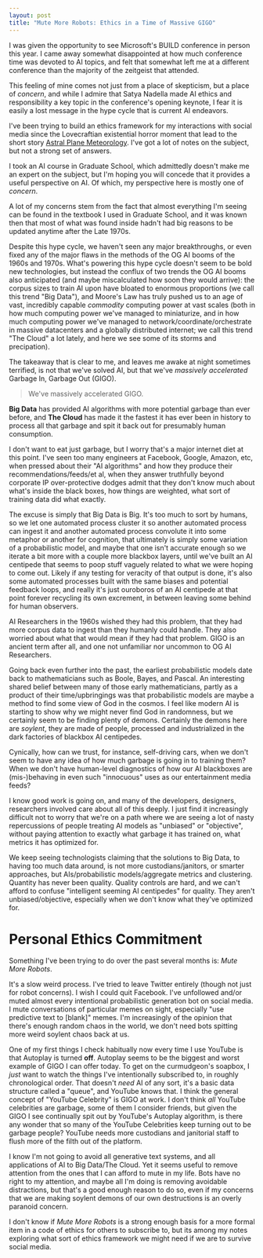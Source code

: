 ```yaml
---
layout: post
title: "Mute More Robots: Ethics in a Time of Massive GIGO"
---
```


I was given the opportunity to see Microsoft's BUILD conference in person
this year. I came away somewhat disappointed at how much conference time
was devoted to AI topics, and felt that somewhat left me at a different
conference than the majority of the zeitgeist that attended.

This feeling of mine comes not just from a place of skepticism, but a place
of *concern*, and while I admire that Satya Nadella made AI ethics and
responsibility a key topic in the conference's opening keynote, I fear it
is easily a lost message in the hype cycle that is current AI endeavors.

I've been trying to build an ethics framework for my interactions with
social media since the Lovecraftian existential horror moment that lead
to the short story [Astral Plane Meteorology](http://blog.worldmaker.net/2017/10/18/astral-plane-meteorology/).
I've got a lot of notes on the subject, but not a strong set of answers.

I took an AI course in Graduate School, which admittedly doesn't make me
an expert on the subject, but I'm hoping you will concede that it provides
a useful perspective on AI. Of which, my perspective here is mostly one of
*concern*.

A lot of my concerns stem from the fact that almost everything I'm seeing
can be found in the textbook I used in Graduate School, and it was known
then that most of what was found inside hadn't had big reasons to be updated
anytime after the Late 1970s.

Despite this hype cycle, we haven't seen any major breakthroughs, or even
fixed any of the major flaws in the methods of the OG AI booms of the 1960s
and 1970s. What's powering this hype cycle doesn't seem to be bold new
technologies, but instead the conflux of two trends the OG AI booms also
anticipated (and maybe miscalculated how soon they would arrive): the corpus
sizes to train AI upon have bloated to enormous proportions (we call this
trend "Big Data"), and Moore's Law has truly pushed us to an age of vast,
incredibly capable _commodity_ computing power at vast scales (both in how
much computing power we've managed to miniaturize, and in how much computing
power we've managed to network/coordinate/orchestrate in massive datacenters
and a globally distributed internet; we call this trend "The Cloud" a lot
lately, and here we see some of its storms and precipation).

The takeaway that is clear to me, and leaves me awake at night sometimes
terrified, is not that we've solved AI, but that we've *massively accelerated*
Garbage In, Garbage Out (GIGO).

> We've massively accelerated GIGO.

**Big Data** has provided AI algorithms with more potential garbage than ever
before, and **The Cloud** has made it the fastest it has ever been in history
to process all that garbage and spit it back out for presumably human consumption.

I don't want to eat just garbage, but I worry that's a major internet diet at
this point. I've seen too many engineers at Facebook, Google, Amazon, etc, when
pressed about their "AI algorithms" and how they produce their
recommendations/feeds/et al, when they answer truthfully beyond corporate IP
over-protective dodges admit that they don't know much about what's inside the
black boxes, how things are weighted, what sort of training data did what exactly.

The excuse is simply that Big Data is Big. It's too much to sort by humans, so we
let one automated process cluster it so another automated process can ingest it
and another automated process convolute it into some metaphor or another for
cognition, that ultimately is simply some variation of a probabilistic model,
and maybe that one isn't accurate enough so we iterate a bit more with a couple
more blackbox layers, until we've built an AI centipede that seems to poop stuff
vaguely related to what we were hoping to come out. Likely if any testing for
veracity of that output is done, it's also some automated processes built with
the same biases and potential feedback loops, and really it's just ouroboros of
an AI centipede at that point forever recycling its own excrement, in between
leaving some behind for human observers.

AI Researchers in the 1960s wished they had this problem, that they had more
corpus data to ingest than they humanly could handle. They also worried about
what that would mean if they had that problem. GIGO is an ancient term after
all, and one not unfamiliar nor uncommon to OG AI Researchers.

Going back even further into the past, the earliest probabilistic models date
back to mathematicians such as Boole, Bayes, and Pascal. An interesting shared
belief between many of those early mathematicians, partly as a product of their
time/upbringings was that probabilistic models are maybe a method to find some
view of God in the cosmos. I feel like modern AI is starting to show why we
might never find God in randomness, but we certainly seem to be finding plenty
of demons. Certainly the demons here are _soylent_, they are made of people,
processed and industrialized in the dark factories of blackbox AI centipedes.

Cynically, how can we trust, for instance, self-driving cars, when we don't
seem to have any idea of how much garbage is going in to training them? When
we don't have human-level diagnostics of how our AI blackboxes are
(mis-)behaving in even such "innocuous" uses as our entertainment media feeds?

I know good work is going on, and many of the developers, designers, researchers
involved care about all of this deeply. I just find it increasingly difficult
not to worry that we're on a path where we are seeing a lot of nasty repercussions
of people treating AI models as "unbiased" or "objective", without paying attention
to exactly what garbage it has trained on, what metrics it has optimized for.

We keep seeing technologists claiming that the solutions to Big Data, to having
too much data around, is not more custodians/janitors, or smarter approaches, but
AIs/probabilistic models/aggregate metrics and clustering. Quantity has never been
quality. Quality controls are hard, and we can't afford to confuse "intelligent
seeming AI centipedes" for quality. They aren't unbiased/objective, especially when
we don't know what they've optimized for.

# Personal Ethics Commitment

Something I've been trying to do over the past several months is: *Mute More
Robots*.

It's a slow weird process. I've tried to leave Twitter entirely (though not just
for robot concerns). I wish I could quit Facebook. I've unfollowed and/or muted
almost every intentional probabilistic generation bot on social media. I mute
conversations of particular memes on sight, especially "use predictive text to
[blank]" memes. I'm increasingly of the opinion that there's enough random chaos
in the world, we don't need bots spitting more weird soylent chaos back at us.

One of my first things I check habitually now every time I use YouTube is that
Autoplay is turned **off**. Autoplay seems to be the biggest and worst example of
GIGO I can offer today. To get on the curmudgeon's soapbox, I _just_ want to watch
the things I've intentionally subscribed to, in roughly chronological order. That
doesn't _need_ AI of any sort, it's a basic data structure called a "queue", and
YouTube knows that. I think the general concept of "YouTube Celebrity" is GIGO at
work. I don't think _all_ YouTube celebrities are garbage, some of them I consider
friends, but given the GIGO I see continually spit out by YouTube's Autoplay
algorithm, is there any wonder that so many of the YouTube Celebrities keep turning
out to be garbage people? YouTube needs more custodians and janitorial staff
to flush more of the filth out of the platform.

I know I'm not going to avoid all generative text systems, and all applications
of AI to Big Data/The Cloud. Yet it seems useful to remove attention from the
ones that I can afford to mute in my life. Bots have no right to my attention,
and maybe all I'm doing is removing avoidable distractions, but that's a good
enough reason to do so, even if my concerns that we are making soylent demons of
our own destructions is an overly paranoid concern.

I don't know if *Mute More Robots* is a strong enough basis for a more formal item
in a code of ethics for others to subscribe to, but its among my notes exploring
what sort of ethics framework we might need if we are to survive social media.
